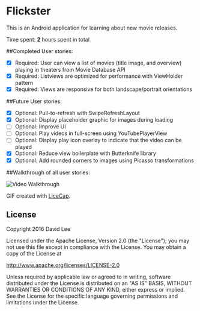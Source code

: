 # Flickster

This is an Android application for learning about new movie releases.

Time spent: **2** hours spent in total

##Completed User stories:
- [x] Required: User can view a list of movies (title image, and overview)
  playing in theaters from Movie Database API 
- [x] Required: Listviews are optimized for performance with ViewHolder pattern 
- [x] Required: Views are responsive for both landscape/portrait orientations 

##Future User stories:
- [x] Optional: Pull-to-refresh with SwipeRefreshLayout 
- [x] Optional: Display placeholder graphic for images during loading
- [ ] Optional: Improve UI
- [ ] Optional: Play videos in full-screen using YouTubePlayerView
- [ ] Optional: Display play icon overlay to indicate that the video can be
  played
- [x] Optional: Reduce view boilerplate with Butterknife library
- [x] Optional: Add rounded corners to images using Picasso transformations

##Walkthrough of all user stories:

<img src='https://github.com/realdlee/Flickster/flickerv1.1.gif'
title='Video Walkthrough' width='' alt='Video Walkthrough' />

GIF created with [LiceCap](http://www.cockos.com/licecap/).

## License

Copyright 2016 David Lee

Licensed under the Apache License, Version 2.0 (the "License");
you may not use this file except in compliance with the License.
You may obtain a copy of the License at

  http://www.apache.org/licenses/LICENSE-2.0

Unless required by applicable law or agreed to in writing, software
distributed under the License is distributed on an "AS IS" BASIS,
WITHOUT WARRANTIES OR CONDITIONS OF ANY KIND, either express or implied.
See the License for the specific language governing permissions and
limitations under the License.
